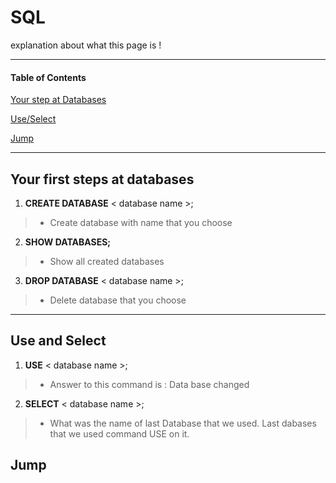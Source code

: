 # SQL
explanation about what this page is !
***

#### Table of Contents
[Your step at Databases](##Your-first-steps-at-databases)

[Use/Select](##Use-and-Select)

[Jump](##jump)

***
## Your first steps at databases
1. **CREATE DATABASE** < database name >;
> - Create database with name that you choose

2. **SHOW DATABASES;**
> - Show all created databases

3. **DROP DATABASE** < database name >;
 > - Delete database that you choose
***

## Use and Select
1. **USE**  < database name >;
> - Answer to this command is : Data base changed

2. **SELECT**  < database name >;
> - What was the name of last Database that we used.
>   Last dabases that we used command USE on it.




## Jump
















